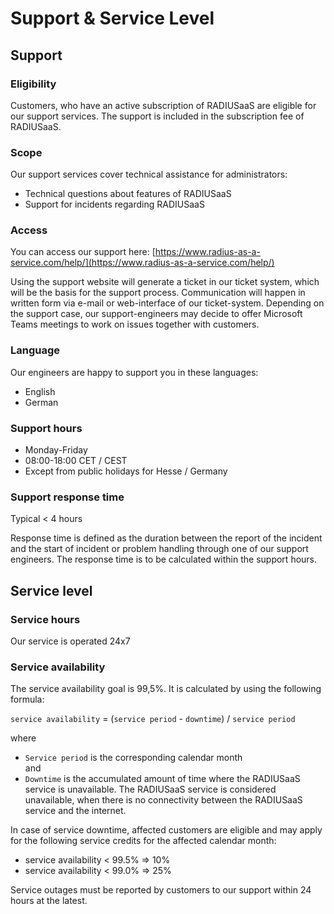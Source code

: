 # Support & Service Level

## Support

### Eligibility

Customers, who have an active subscription of RADIUSaaS are eligible for our support services. The support is included in the subscription fee of RADIUSaaS.

### Scope

Our support services cover technical assistance for administrators:

* Technical questions about features of RADIUSaaS
* Support for incidents regarding RADIUSaaS

### Access

You can access our support here: [https://www.radius-as-a-service.com/help/](https://www.radius-as-a-service.com/help/)

Using the support website will generate a ticket in our ticket system, which will be the basis for the support process. Communication will happen in written form via e-mail or web-interface of our ticket-system. Depending on the support case, our support-engineers may decide to offer Microsoft Teams meetings to work on issues together with customers.

### Language

Our engineers are happy to support you in these languages:

* English
* German

### Support hours

* Monday-Friday
* 08:00-18:00 CET / CEST
* Except from public holidays for Hesse / Germany

### Support response time

Typical < 4 hours

Response time is defined as the duration between the report of the incident and the start of incident or problem handling through one of our support engineers. The response time is to be calculated within the support hours.

## Service level

### Service hours

Our service is operated 24x7

### Service availability

The service availability goal is 99,5%. It is calculated by using the following formula:&#x20;

`service availability` = (`service period` - `downtime`) / `service period`&#x20;

where

* `Service period` is the corresponding calendar month\
  and&#x20;
* `Downtime` is the accumulated amount of time where the RADIUSaaS service is unavailable. The RADIUSaaS service is considered unavailable, when there is no connectivity between the RADIUSaaS service and the internet.

In case of service downtime, affected customers are eligible and may apply for the following service credits for the affected calendar month:

* service availability < 99.5% => 10%
* service availability < 99.0% => 25%

Service outages must be reported by customers to our support within 24 hours at the latest.
